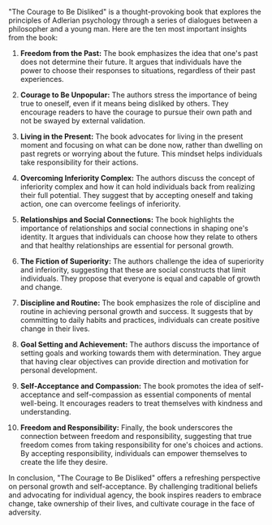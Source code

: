 "The Courage to Be Disliked" is a thought-provoking book that explores the principles of Adlerian psychology through a series of dialogues between a philosopher and a young man. Here are the ten most important insights from the book:

1. **Freedom from the Past:** The book emphasizes the idea that one's past does not determine their future. It argues that individuals have the power to choose their responses to situations, regardless of their past experiences.

2. **Courage to Be Unpopular:** The authors stress the importance of being true to oneself, even if it means being disliked by others. They encourage readers to have the courage to pursue their own path and not be swayed by external validation.

3. **Living in the Present:** The book advocates for living in the present moment and focusing on what can be done now, rather than dwelling on past regrets or worrying about the future. This mindset helps individuals take responsibility for their actions.

4. **Overcoming Inferiority Complex:** The authors discuss the concept of inferiority complex and how it can hold individuals back from realizing their full potential. They suggest that by accepting oneself and taking action, one can overcome feelings of inferiority.

5. **Relationships and Social Connections:** The book highlights the importance of relationships and social connections in shaping one's identity. It argues that individuals can choose how they relate to others and that healthy relationships are essential for personal growth.

6. **The Fiction of Superiority:** The authors challenge the idea of superiority and inferiority, suggesting that these are social constructs that limit individuals. They propose that everyone is equal and capable of growth and change.

7. **Discipline and Routine:** The book emphasizes the role of discipline and routine in achieving personal growth and success. It suggests that by committing to daily habits and practices, individuals can create positive change in their lives.

8. **Goal Setting and Achievement:** The authors discuss the importance of setting goals and working towards them with determination. They argue that having clear objectives can provide direction and motivation for personal development.

9. **Self-Acceptance and Compassion:** The book promotes the idea of self-acceptance and self-compassion as essential components of mental well-being. It encourages readers to treat themselves with kindness and understanding.

10. **Freedom and Responsibility:** Finally, the book underscores the connection between freedom and responsibility, suggesting that true freedom comes from taking responsibility for one's choices and actions. By accepting responsibility, individuals can empower themselves to create the life they desire.

In conclusion, "The Courage to Be Disliked" offers a refreshing perspective on personal growth and self-acceptance. By challenging traditional beliefs and advocating for individual agency, the book inspires readers to embrace change, take ownership of their lives, and cultivate courage in the face of adversity.